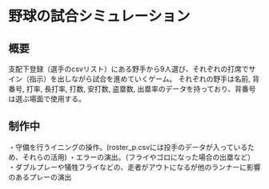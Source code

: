 # 野球の試合シミュレーション
## 概要
支配下登録（選手のcsvリスト）にある野手から9人選び、それぞれの打席でサイン（指示）を出しながら試合を進めていくゲーム。
それぞれの野手は名前, 背番号, 打率, 長打率, 打数, 安打数, 盗塁数, 出塁率のデータを持っており、背番号は選ぶ場面で使用する。

## 制作中
・守備を行うイニングの操作。(roster_p.csvには投手のデータが入っているため、それらの活用)
・エラーの演出。（フライやゴロになった場合の出塁など）
・ダブルプレーや犠牲フライなどの、走者がアウトになるが他のランナーに影響のあるプレーの演出
